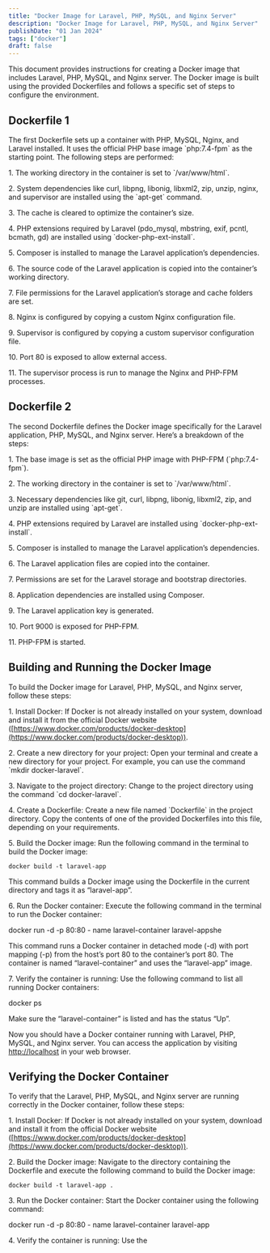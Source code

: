 ```yaml
---
title: "Docker Image for Laravel, PHP, MySQL, and Nginx Server"
description: "Docker Image for Laravel, PHP, MySQL, and Nginx Server"
publishDate: "01 Jan 2024"
tags: ["docker"]
draft: false
---
```




This document provides instructions for creating a Docker image that includes Laravel, PHP, MySQL, and Nginx server. The Docker image is built using the provided Dockerfiles and follows a specific set of steps to configure the environment.

Dockerfile 1
------------

The first Dockerfile sets up a container with PHP, MySQL, Nginx, and Laravel installed. It uses the official PHP base image \`php:7.4-fpm\` as the starting point. The following steps are performed:

1\. The working directory in the container is set to \`/var/www/html\`.

2\. System dependencies like curl, libpng, libonig, libxml2, zip, unzip, nginx, and supervisor are installed using the \`apt-get\` command.

3\. The cache is cleared to optimize the container’s size.

4\. PHP extensions required by Laravel (pdo\_mysql, mbstring, exif, pcntl, bcmath, gd) are installed using \`docker-php-ext-install\`.

5\. Composer is installed to manage the Laravel application’s dependencies.

6\. The source code of the Laravel application is copied into the container’s working directory.

7\. File permissions for the Laravel application’s storage and cache folders are set.

8\. Nginx is configured by copying a custom Nginx configuration file.

9\. Supervisor is configured by copying a custom supervisor configuration file.

10\. Port 80 is exposed to allow external access.

11\. The supervisor process is run to manage the Nginx and PHP-FPM processes.

Dockerfile 2
------------

The second Dockerfile defines the Docker image specifically for the Laravel application, PHP, MySQL, and Nginx server. Here’s a breakdown of the steps:

1\. The base image is set as the official PHP image with PHP-FPM (\`php:7.4-fpm\`).

2\. The working directory in the container is set to \`/var/www/html\`.

3\. Necessary dependencies like git, curl, libpng, libonig, libxml2, zip, and unzip are installed using \`apt-get\`.

4\. PHP extensions required by Laravel are installed using \`docker-php-ext-install\`.

5\. Composer is installed to manage the Laravel application’s dependencies.

6\. The Laravel application files are copied into the container.

7\. Permissions are set for the Laravel storage and bootstrap directories.

8\. Application dependencies are installed using Composer.

9\. The Laravel application key is generated.

10\. Port 9000 is exposed for PHP-FPM.

11\. PHP-FPM is started.

Building and Running the Docker Image
-------------------------------------

To build the Docker image for Laravel, PHP, MySQL, and Nginx server, follow these steps:

1\. Install Docker: If Docker is not already installed on your system, download and install it from the official Docker website ([https://www.docker.com/products/docker-desktop](https://www.docker.com/products/docker-desktop)).

2\. Create a new directory for your project: Open your terminal and create a new directory for your project. For example, you can use the command \`mkdir docker-laravel\`.

3\. Navigate to the project directory: Change to the project directory using the command \`cd docker-laravel\`.

4\. Create a Dockerfile: Create a new file named \`Dockerfile\` in the project directory. Copy the contents of one of the provided Dockerfiles into this file, depending on your requirements.

5\. Build the Docker image: Run the following command in the terminal to build the Docker image:

```
docker build -t laravel-app
```

This command builds a Docker image using the Dockerfile in the current directory and tags it as “laravel-app”.

6\. Run the Docker container: Execute the following command in the terminal to run the Docker container:

docker run -d -p 80:80 - name laravel-container laravel-appshe

This command runs a Docker container in detached mode (-d) with port mapping (-p) from the host’s port 80 to the container’s port 80. The container is named “laravel-container” and uses the “laravel-app” image.

7\. Verify the container is running: Use the following command to list all running Docker containers:

docker ps

Make sure the “laravel-container” is listed and has the status “Up”.

Now you should have a Docker container running with Laravel, PHP, MySQL, and Nginx server. You can access the application by visiting [http://localhost](http://localhost) in your web browser.

Verifying the Docker Container
------------------------------

To verify that the Laravel, PHP, MySQL, and Nginx server are running correctly in the Docker container, follow these steps:

1\. Install Docker: If Docker is not already installed on your system, download and install it from the official Docker website ([https://www.docker.com/products/docker-desktop](https://www.docker.com/products/docker-desktop)).

2\. Build the Docker image: Navigate to the directory containing the Dockerfile and execute the following command to build the Docker image:
```
docker build -t laravel-app .
```
3\. Run the Docker container: Start the Docker container using the following command:

docker run -d -p 80:80 - name laravel-container laravel-app

4\. Verify the container is running: Use the

